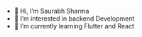 - 👋 Hi, I’m Saurabh Sharma
- 👀 I’m interested in backend Development
- 🌱 I’m currently learning Flutter and React

<!---
saurabhsharma2u/saurabhsharma2u is a ✨ special ✨ repository because its `README.md` (this file) appears on your GitHub profile.
You can click the Preview link to take a look at your changes.
--->
